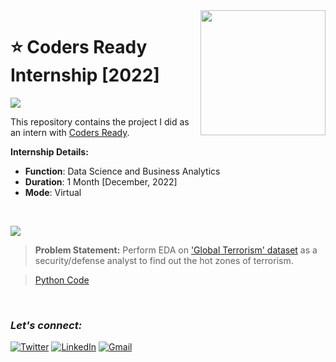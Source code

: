 <img align="right" src="https://apksos.com/storage/images/com/proctur/app222751/com.proctur.app222751_1.png" width="200">

# :star: Coders Ready Internship [2022]
![](https://img.shields.io/badge/Tools-Python%20|%20Pandas%20|%20Matplotlib%20|%20seaborn%20-green?style=for-the-badge)

This repository contains the project I did as an intern with [Coders Ready](https://codersready.com/).

**Internship Details:**
 - **Function**: Data Science and Business Analytics
 - **Duration**: 1 Month [December, 2022]
 - **Mode**: Virtual

<br>

![](https://img.shields.io/badge/Task%20-Exploratory%20Data%20Analysis%20--%20Global%20Terrorism-eb3471?style=for-the-badge)
> **Problem Statement:** Perform EDA on ['Global Terrorism' dataset](https://drive.google.com/file/d/1MQHuEl7JOfa4GQsmgK0TISEKEafxkpqb/view) as a security/defense analyst to find out the hot zones of terrorism.

> [Python Code](https://github.com/Rohit-Rannavre/Coders-Ready-Internship-2022/blob/main/EDA_global_terrorism.ipynb)

<br>

### ***Let's connect:*** 
[![Twitter](https://img.shields.io/badge/Twitter-%231DA1F2.svg?style=for-the-badge&logo=Twitter&logoColor=white)](https://twitter.com/Phylorohitics)
[![LinkedIn](https://img.shields.io/badge/linkedin-%230077B5.svg?style=for-the-badge&logo=linkedin&logoColor=white)](https://www.linkedin.com/in/rohit-rannavre) 
[![Gmail](https://img.shields.io/badge/Gmail-D14836?style=for-the-badge&logo=gmail&logoColor=white)](mailto:rohit.rannavre@gmail.com)
